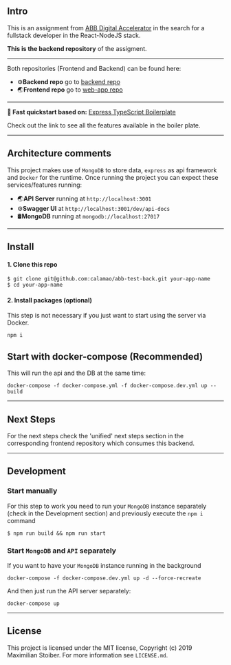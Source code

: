 ## Intro
This is an assignment from [ABB Digital Accelerator](https://new.abb.com/products/robotics/es/customer-innovation-center) in the search for a fullstack developer in the React-NodeJS stack.

**This is the backend repository** of the assigment.

---

Both repositories (Frontend and Backend) can be found here:
* ⚙️**Backend repo** go to [backend repo](https://github.com/calamao/abb-test-back)
* 🌏**Frontend repo** go to [web-app repo](https://github.com/calamao/abb-test-front)

---


**🚀 Fast quickstart based on:** [Express TypeScript Boilerplate](https://github.com/sidhantpanda/docker-express-typescript-boilerplate)

Check out the link to see all the features available in the boiler plate.

---

## Architecture comments
This project makes use of `MongoDB` to store data, `express` as api framework and `Docker` for the runtime. Once running the project you can expect these services/features running:
* 🌏**API Server** running at `http://localhost:3001`
* ⚙️**Swagger UI** at `http://localhost:3001/dev/api-docs`
* 🛢️**MongoDB** running at `mongodb://localhost:27017`

---

## Install

#### 1. Clone this repo

```
$ git clone git@github.com:calamao/abb-test-back.git your-app-name
$ cd your-app-name
```

#### 2. Install packages (optional)
This step is not necessary if you just want to start using the server via Docker.

```shell
npm i
```

## Start with docker-compose (Recommended)

This will run the api and the DB at the same time:
```shell
docker-compose -f docker-compose.yml -f docker-compose.dev.yml up --build
```

---

## Next Steps
For the next steps check the 'unified' next steps section in the corresponding frontend repository which consumes this backend.


---
## Development

### Start manually
For this step to work you need to run your `MongoDB` instance separately (check in the Development section) and previously execute the `npm i` command

```
$ npm run build && npm run start
```

### Start `MongoDB` and `API` separately
If you want to have your `MongoDB` instance running in the background
```shell
docker-compose -f docker-compose.dev.yml up -d --force-recreate
```

And then just run the API server separately:
```shell
docker-compose up
```

---

## License

This project is licensed under the MIT license, Copyright (c) 2019 Maximilian Stoiber.
For more information see `LICENSE.md`.
